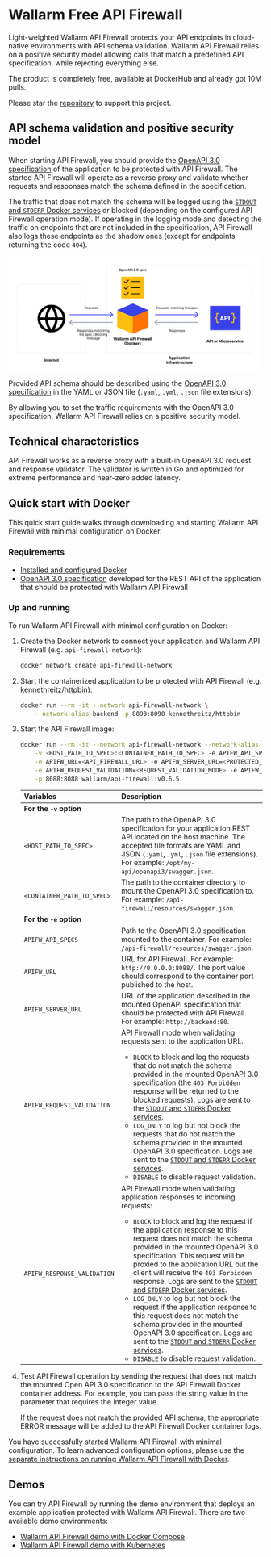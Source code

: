 # Wallarm Free API Firewall

Light-weighted Wallarm API Firewall protects your API endpoints in cloud-native environments with API schema validation. Wallarm API Firewall relies on a positive security model allowing calls that match a predefined API specification, while rejecting everything else.

The product is completely free, available at DockerHub and already got 10M pulls. 

Please star the [repository](https://hub.docker.com/r/wallarm/api-firewall) to support this project.

## API schema validation and positive security model

When starting API Firewall, you should provide the [OpenAPI 3.0 specification](https://swagger.io/specification/) of the application to be protected with API Firewall. The started API Firewall will operate as a reverse proxy and validate whether requests and responses match the schema defined in the specification.

The traffic that does not match the schema will be logged using the [`STDOUT` and `STDERR` Docker services](https://docs.docker.com/config/containers/logging/) or blocked (depending on the configured API Firewall operation mode). If operating in the logging mode and detecting the traffic on endpoints that are not included in the specification, API Firewall also logs these endpoints as the shadow ones (except for endpoints returning the code `404`).

![API Firewall scheme](images/firewall-as-proxy.png)

Provided API schema should be described using the [OpenAPI 3.0 specification](https://swagger.io/specification/) in the YAML or JSON file (`.yaml`, `.yml`, `.json` file extensions).

By allowing you to set the traffic requirements with the OpenAPI 3.0 specification, Wallarm API Firewall relies on a positive security model.

## Technical characteristics

API Firewall works as a reverse proxy with a built-in OpenAPI 3.0 request and response validator. The validator is written in Go and optimized for extreme performance and near-zero added latency.

## Quick start with Docker

This quick start guide walks through downloading and starting Wallarm API Firewall with minimal configuration on Docker.

### Requirements

* [Installed and configured Docker](https://docs.docker.com/get-docker/)
* [OpenAPI 3.0 specification](https://swagger.io/specification/) developed for the REST API of the application that should be protected with Wallarm API Firewall

### Up and running

To run Wallarm API Firewall with minimal configuration on Docker:

1. Create the Docker network to connect your application and Wallarm API Firewall (e.g. `api-firewall-network`):

    ```bash
    docker network create api-firewall-network
    ```
2. Start the containerized application to be protected with API Firewall (e.g. [kennethreitz/httpbin](https://hub.docker.com/r/kennethreitz/httpbin/)):

    ```bash
    docker run --rm -it --network api-firewall-network \
        --network-alias backend -p 8090:8090 kennethreitz/httpbin
    ```
3. Start the API Firewall image:

    ```bash
    docker run --rm -it --network api-firewall-network --network-alias api-firewall \
        -v <HOST_PATH_TO_SPEC>:<CONTAINER_PATH_TO_SPEC> -e APIFW_API_SPECS=<PATH_TO_MOUNTED_SPEC> \
        -e APIFW_URL=<API_FIREWALL_URL> -e APIFW_SERVER_URL=<PROTECTED_APP_URL> \
        -e APIFW_REQUEST_VALIDATION=<REQUEST_VALIDATION_MODE> -e APIFW_RESPONSE_VALIDATION=<RESPONSE_VALIDATION_MODE> \
        -p 8088:8088 wallarm/api-firewall:v0.6.5
    ```

    | Variables              | Description                                                                                                                                                                                                                                                                                                                                                                                                                                                                                                                                                                                                       | 
    |-----------------------------------|-------------------------------------------------------------------------------------------------------------------------------------------------------------------------------------------------------------------------------------------------------------------------------------------------------------------------------------------------------------------------------------------------------------------------------------------------------------------------------------------------------------------------------------------------------------------------------------------------------------------|
    | **For the `-v` option**                 |                                                                                                                                                                                                                                                                                                                                                                                                                                                                                                                                                                                                                   |           |
    | `<HOST_PATH_TO_SPEC>` | The path to the OpenAPI 3.0 specification for your application REST API located on the host machine. The accepted file formats are YAML and JSON (`.yaml`, `.yml`, `.json` file extensions). For example: `/opt/my-api/openapi3/swagger.json`. | 
    `<CONTAINER_PATH_TO_SPEC>` | The path to the container directory to mount the OpenAPI 3.0 specification to. For example: `/api-firewall/resources/swagger.json`. | 
    | **For the `-e` option**                 |                                                                                                                                                                                                                                                                                                                                                                                                                                                                                                                                                                                                                   |           |                                                                                                                                                                                                                                                                                                                                                                                                                                                                                                                                                                                                                   |           |
    | `APIFW_API_SPECS`                 | Path to the OpenAPI 3.0 specification mounted to the container. For example: `/api-firewall/resources/swagger.json`.                                                                                                                                                                                                                                                                                                                                                                                                                                                                                               | 
    | `APIFW_URL`                       | URL for API Firewall. For example: `http://0.0.0.0:8088/`. The port value should correspond to the container port published to the host.                                                                                                                                                                                                                                                   | 
    | `APIFW_SERVER_URL`                | URL of the application described in the mounted OpenAPI specification that should be protected with API Firewall. For example: `http://backend:80`.                                                                                                                                                                                                                                                                                                                                                                                                                                                                                                 | 
    | `APIFW_REQUEST_VALIDATION`        | API Firewall mode when validating requests sent to the application URL:<ul><li>`BLOCK` to block and log the requests that do not match the schema provided in the mounted OpenAPI 3.0 specification (the `403 Forbidden` response will be returned to the blocked requests). Logs are sent to the [`STDOUT` and `STDERR` Docker services](https://docs.docker.com/config/containers/logging/).</li><li>`LOG_ONLY` to log but not block the requests that do not match the schema provided in the mounted OpenAPI 3.0 specification. Logs are sent to the [`STDOUT` and `STDERR` Docker services](https://docs.docker.com/config/containers/logging/).</li><li>`DISABLE` to disable request validation.</li></ul>                                                                                                                           | 
    | `APIFW_RESPONSE_VALIDATION`       | API Firewall mode when validating application responses to incoming requests:<ul><li>`BLOCK` to block and log the request if the application response to this request does not match the schema provided in the mounted OpenAPI 3.0 specification. This request will be proxied to the application URL but the client will receive the `403 Forbidden` response. Logs are sent to the [`STDOUT` and `STDERR` Docker services](https://docs.docker.com/config/containers/logging/).</li><li>`LOG_ONLY` to log but not block the request if the application response to this request does not match the schema provided in the mounted OpenAPI 3.0 specification. Logs are sent to the [`STDOUT` and `STDERR` Docker services](https://docs.docker.com/config/containers/logging/).</li><li>`DISABLE` to disable request validation.</li></ul> |  
4. Test API Firewall operation by sending the request that does not match the mounted Open API 3.0 specification to the API Firewall Docker container address. For example, you can pass the string value in the parameter that requires the integer value.

    If the request does not match the provided API schema, the appropriate ERROR message will be added to the API Firewall Docker container logs.

You have successfully started Wallarm API Firewall with minimal configuration. To learn advanced configuration options, please use the [separate instructions on running Wallarm API Firewall with Docker](https://docs.wallarm.com/api-firewall/installation-guides/docker-container/).

## Demos

You can try API Firewall by running the demo environment that deploys an example application protected with Wallarm API Firewall. There are two available demo environments:

* [Wallarm API Firewall demo with Docker Compose](https://github.com/wallarm/api-firewall/tree/main/demo/docker-compose)
* [Wallarm API Firewall demo with Kubernetes](https://github.com/wallarm/api-firewall/tree/main/demo/kubernetes)
